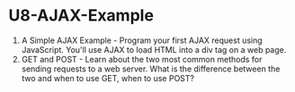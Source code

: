# U8-AJAX-Example
 
1. A Simple AJAX Example - Program your first AJAX request using JavaScript. You'll use AJAX to load HTML into a div tag on a web page.
2. GET and POST - Learn about the two most common methods for sending requests to a web server. What is the difference between the two and when to use GET, when to use POST?